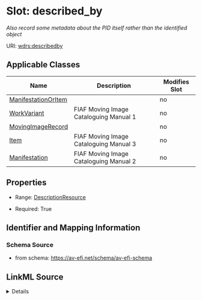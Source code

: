 

# Slot: described_by


_Also record some metadata about the PID itself rather than the identified object_



URI: [wdrs:describedby](http://www.w3.org/2007/05/powder-s#describedby)



<!-- no inheritance hierarchy -->





## Applicable Classes

| Name | Description | Modifies Slot |
| --- | --- | --- |
| [ManifestationOrItem](ManifestationOrItem.md) |  |  no  |
| [WorkVariant](WorkVariant.md) | FIAF Moving Image Cataloguing Manual 1 |  no  |
| [MovingImageRecord](MovingImageRecord.md) |  |  no  |
| [Item](Item.md) | FIAF Moving Image Cataloguing Manual 3 |  no  |
| [Manifestation](Manifestation.md) | FIAF Moving Image Cataloguing Manual 2 |  no  |







## Properties

* Range: [DescriptionResource](DescriptionResource.md)

* Required: True





## Identifier and Mapping Information







### Schema Source


* from schema: https://av-efi.net/schema/av-efi-schema




## LinkML Source

<details>
```yaml
name: described_by
description: Also record some metadata about the PID itself rather than the identified
  object
from_schema: https://av-efi.net/schema/av-efi-schema
rank: 1000
slot_uri: wdrs:describedby
alias: described_by
domain_of:
- MovingImageRecord
range: DescriptionResource
required: true
inlined: true

```
</details>